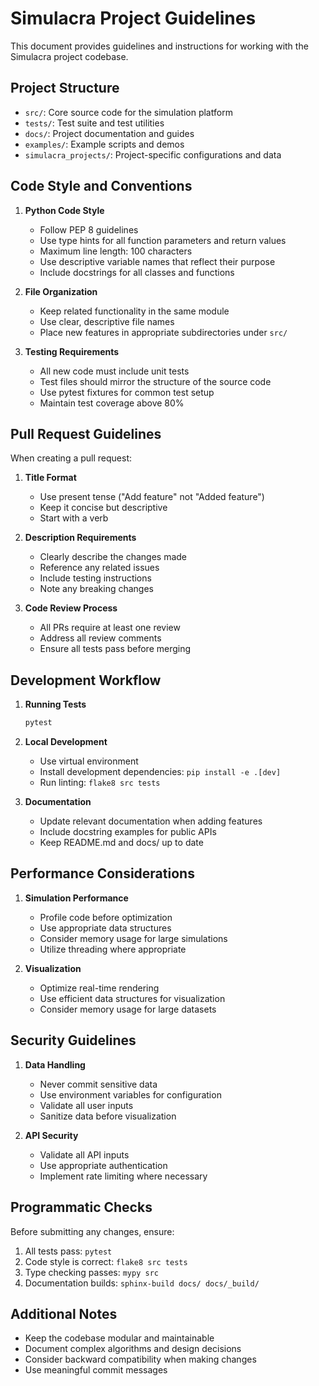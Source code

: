 # Simulacra Project Guidelines

This document provides guidelines and instructions for working with the Simulacra project codebase.

## Project Structure

- `src/`: Core source code for the simulation platform
- `tests/`: Test suite and test utilities
- `docs/`: Project documentation and guides
- `examples/`: Example scripts and demos
- `simulacra_projects/`: Project-specific configurations and data

## Code Style and Conventions

1. **Python Code Style**
   - Follow PEP 8 guidelines
   - Use type hints for all function parameters and return values
   - Maximum line length: 100 characters
   - Use descriptive variable names that reflect their purpose
   - Include docstrings for all classes and functions

2. **File Organization**
   - Keep related functionality in the same module
   - Use clear, descriptive file names
   - Place new features in appropriate subdirectories under `src/`

3. **Testing Requirements**
   - All new code must include unit tests
   - Test files should mirror the structure of the source code
   - Use pytest fixtures for common test setup
   - Maintain test coverage above 80%

## Pull Request Guidelines

When creating a pull request:

1. **Title Format**
   - Use present tense ("Add feature" not "Added feature")
   - Keep it concise but descriptive
   - Start with a verb

2. **Description Requirements**
   - Clearly describe the changes made
   - Reference any related issues
   - Include testing instructions
   - Note any breaking changes

3. **Code Review Process**
   - All PRs require at least one review
   - Address all review comments
   - Ensure all tests pass before merging

## Development Workflow

1. **Running Tests**
   ```bash
   pytest
   ```

2. **Local Development**
   - Use virtual environment
   - Install development dependencies: `pip install -e .[dev]`
   - Run linting: `flake8 src tests`

3. **Documentation**
   - Update relevant documentation when adding features
   - Include docstring examples for public APIs
   - Keep README.md and docs/ up to date

## Performance Considerations

1. **Simulation Performance**
   - Profile code before optimization
   - Use appropriate data structures
   - Consider memory usage for large simulations
   - Utilize threading where appropriate

2. **Visualization**
   - Optimize real-time rendering
   - Use efficient data structures for visualization
   - Consider memory usage for large datasets

## Security Guidelines

1. **Data Handling**
   - Never commit sensitive data
   - Use environment variables for configuration
   - Validate all user inputs
   - Sanitize data before visualization

2. **API Security**
   - Validate all API inputs
   - Use appropriate authentication
   - Implement rate limiting where necessary

## Programmatic Checks

Before submitting any changes, ensure:

1. All tests pass: `pytest`
2. Code style is correct: `flake8 src tests`
3. Type checking passes: `mypy src`
4. Documentation builds: `sphinx-build docs/ docs/_build/`

## Additional Notes

- Keep the codebase modular and maintainable
- Document complex algorithms and design decisions
- Consider backward compatibility when making changes
- Use meaningful commit messages 